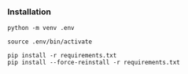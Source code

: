### Installation
```
python -m venv .env

source .env/bin/activate

pip install -r requirements.txt
pip install --force-reinstall -r requirements.txt
```